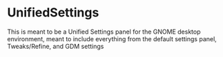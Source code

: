 # UnifiedSettings
This is meant to be a Unified Settings panel for the GNOME desktop environment, meant to include everything from the default settings panel, Tweaks/Refine, and GDM settings
